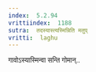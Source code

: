 ```yaml
---
index:  5.2.94
vrittiindex:  1188
sutra:  तदस्यास्त्यस्मिन्निति मतुप्
vritti:  laghu 
---
```


गावोऽस्यास्मिन्वा सन्ति गोमान्..

